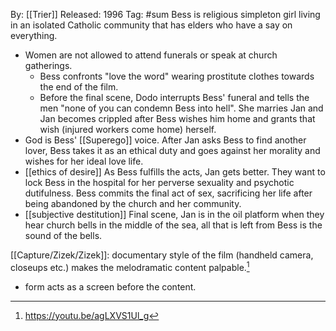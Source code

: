 By: [[Trier]]
Released: 1996
Tag: #sum
Bess is religious simpleton girl living in an isolated Catholic community that has elders who have a say on everything.
- Women are not allowed to attend funerals or speak at church gatherings.
	- Bess confronts "love the word" wearing prostitute clothes towards the end of the film.
	- Before the final scene, Dodo interrupts Bess' funeral and tells the men "none of you can condemn Bess into hell".
She marries Jan and Jan becomes crippled after Bess wishes him home and grants that wish (injured workers come home) herself.
- God is Bess' [[Superego]] voice.
After Jan asks Bess to find another lover, Bess takes it as an ethical duty and goes against her morality and wishes for her ideal love life.
- [[ethics of desire]]
As Bess fulfills the acts, Jan gets better.
They want to lock Bess in the hospital for her perverse sexuality and psychotic dutifulness.
Bess commits the final act of sex, sacrificing her life after being abandoned by the church and her community.
- [[subjective destitution]]
Final scene, Jan is in the oil platform when they hear church bells in the middle of the sea, all that is left from Bess is the sound of the bells.

[[Capture/Zizek/Zizek]]: documentary style of the film (handheld camera, closeups etc.) makes the melodramatic content palpable.[^1]
- form acts as a screen before the content.

[^1]: https://youtu.be/agLXVS1Ul_g